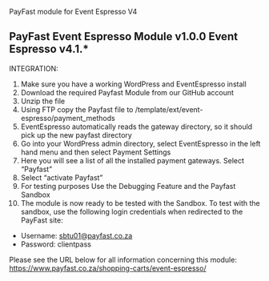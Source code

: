 PayFast module for Event Espresso  V4

PayFast Event Espresso Module v1.0.0 Event Espresso v4.1.*
----------------------------------------------------------

INTEGRATION:
1. Make sure you have a working WordPress and EventEspresso install
2. Download the required Payfast Module from our GitHub account
3. Unzip the file
4. Using FTP copy the Payfast file to /template/ext/event-espresso/payment_methods
5. EventEspresso automatically reads the gateway directory, so it should pick up the new payfast directory
6. Go into your WordPress admin directory, select EventEspresso in the left hand menu and then select Payment Settings
7. Here you will see a list of all the installed payment gateways. Select “Payfast”
8. Select “activate Payfast”
9. For testing purposes Use the Debugging Feature and the Payfast Sandbox
10. The module is now ready to be tested with the Sandbox. To test with the sandbox, use the following login credentials when redirected to the PayFast site:
- Username: sbtu01@payfast.co.za
- Password: clientpass

Please see the URL below for all information concerning this module:
        https://www.payfast.co.za/shopping-carts/event-espresso/


